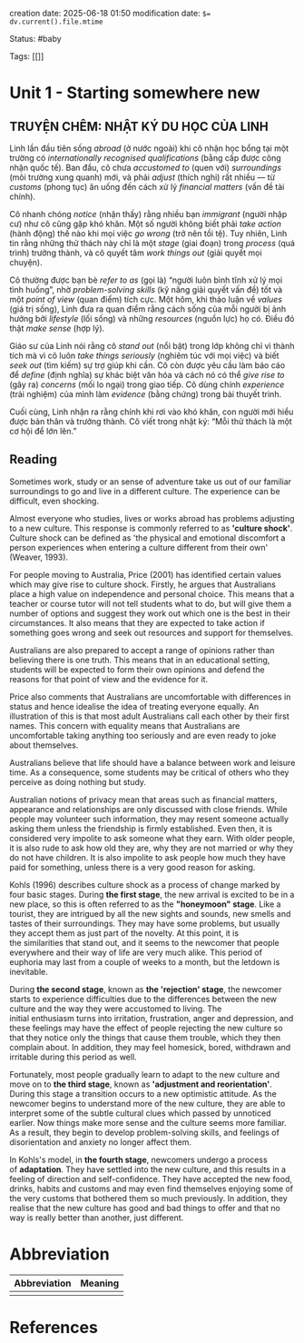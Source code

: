 creation date: 2025-06-18 01:50
modification date: `$= dv.current().file.mtime`

Status: #baby 

Tags: [[]]

# Unit 1 - Starting somewhere new
## **TRUYỆN CHÊM: NHẬT KÝ DU HỌC CỦA LINH**

Linh lần đầu tiên sống *abroad* (ở nước ngoài) khi cô nhận học bổng tại một trường có *internationally recognised qualifications* (bằng cấp được công nhận quốc tế). Ban đầu, cô chưa *accustomed to* (quen với) *surroundings* (môi trường xung quanh) mới, và phải *adjust* (thích nghi) rất nhiều — từ *customs* (phong tục) ăn uống đến cách xử lý *financial matters* (vấn đề tài chính).

Cô nhanh chóng *notice* (nhận thấy) rằng nhiều bạn *immigrant* (người nhập cư) như cô cũng gặp khó khăn. Một số người không biết phải *take action* (hành động) thế nào khi mọi việc *go wrong* (trở nên tồi tệ). Tuy nhiên, Linh tin rằng những thử thách này chỉ là một *stage* (giai đoạn) trong *process* (quá trình) trưởng thành, và cô quyết tâm *work things out* (giải quyết mọi chuyện).

Cô thường được bạn bè *refer to as* (gọi là) “người luôn bình tĩnh xử lý mọi tình huống”, nhờ *problem-solving skills* (kỹ năng giải quyết vấn đề) tốt và một *point of view* (quan điểm) tích cực. Một hôm, khi thảo luận về *values* (giá trị sống), Linh đưa ra quan điểm rằng cách sống của mỗi người bị ảnh hưởng bởi *lifestyle* (lối sống) và những *resources* (nguồn lực) họ có. Điều đó thật *make sense* (hợp lý).

Giáo sư của Linh nói rằng cô *stand out* (nổi bật) trong lớp không chỉ vì thành tích mà vì cô luôn *take things seriously* (nghiêm túc với mọi việc) và biết *seek out* (tìm kiếm) sự trợ giúp khi cần. Cô còn được yêu cầu làm báo cáo để *define* (định nghĩa) sự khác biệt văn hóa và cách nó có thể *give rise to* (gây ra) *concerns* (mối lo ngại) trong giao tiếp. Cô dùng chính *experience* (trải nghiệm) của mình làm *evidence* (bằng chứng) trong bài thuyết trình.

Cuối cùng, Linh nhận ra rằng chính khi rơi vào khó khăn, con người mới hiểu được bản thân và trưởng thành. Cô viết trong nhật ký: “Mỗi thử thách là một cơ hội để lớn lên.”

## Reading
Sometimes work, study or an sense of adventure take us out of our familiar surroundings to go and live in a different culture. The experience can be difficult, even shocking.

Almost everyone who studies, lives or works abroad has problems adjusting to a new culture. This response is commonly referred to as **'culture shock'**. Culture shock can be defined as 'the physical and emotional discomfort a person experiences when entering a culture different from their own' (Weaver, 1993).

For people moving to Australia, Price (2001) has identified certain values which may give rise to culture shock. Firstly, he argues that Australians place a high value on independence and personal choice. This means that a teacher or course tutor will not tell students what to do, but will give them a number of options and suggest they work out which one is the best in their circumstances. It also means that they are expected to take action if something goes wrong and seek out resources and support for themselves.

Australians are also prepared to accept a range of opinions rather than believing there is one truth. This means that in an educational setting, students will be expected to form their own opinions and defend the reasons for that point of view and the evidence for it.

Price also comments that Australians are uncomfortable with differences in status and hence idealise the idea of treating everyone equally. An illustration of this is that most adult Australians call each other by their first names. This concern with equality means that Australians are uncomfortable taking anything too seriously and are even ready to joke about themselves.

Australians believe that life should have a balance between work and leisure time. As a consequence, some students may be critical of others who they perceive as doing nothing but study.

Australian notions of privacy mean that areas such as financial matters, appearance and relationships are only discussed with close friends. While people may volunteer such information, they may resent someone actually asking them unless the friendship is firmly established. Even then, it is considered very impolite to ask someone what they earn. With older people, it is also rude to ask how old they are, why they are not married or why they do not have children. It is also impolite to ask people how much they have paid for something, unless there is a very good reason for asking.

Kohls (1996) describes culture shock as a process of change marked by four basic stages. During **the first stage**, the new arrival is excited to be in a new place, so this is often referred to as the **"honeymoon" stage**. Like a tourist, they are intrigued by all the new sights and sounds, new smells and tastes of their surroundings. They may have some problems, but usually they accept them as just part of the novelty. At this point, it is the similarities that stand out, and it seems to the newcomer that people everywhere and their way of life are very much alike. This period of euphoria may last from a couple of weeks to a month, but the letdown is inevitable.

During **the second stage**, known as **the 'rejection' stage**, the newcomer starts to experience difficulties due to the differences between the new culture and the way they were accustomed to living. The initial enthusiasm turns into irritation, frustration, anger and depression, and these feelings may have the effect of people rejecting the new culture so that they notice only the things that cause them trouble, which they then complain about. In addition, they may feel homesick, bored, withdrawn and irritable during this period as well.

Fortunately, most people gradually learn to adapt to the new culture and move on to **the third stage**, known as **'adjustment and reorientation'**. During this stage a transition occurs to a new optimistic attitude. As the newcomer begins to understand more of the new culture, they are able to interpret some of the subtle cultural clues which passed by unnoticed earlier. Now things make more sense and the culture seems more familiar. As a result, they begin to develop problem-solving skills, and feelings of disorientation and anxiety no longer affect them.

In Kohls's model, in **the fourth stage**, newcomers undergo a process of **adaptation**. They have settled into the new culture, and this results in a feeling of direction and self-confidence. They have accepted the new food, drinks, habits and customs and may even find themselves enjoying some of the very customs that bothered them so much previously. In addition, they realise that the new culture has good and bad things to offer and that no way is really better than another, just different.












# Abbreviation

| Abbreviation | Meaning |
| ------------ | ------- |
|              |         |


# References